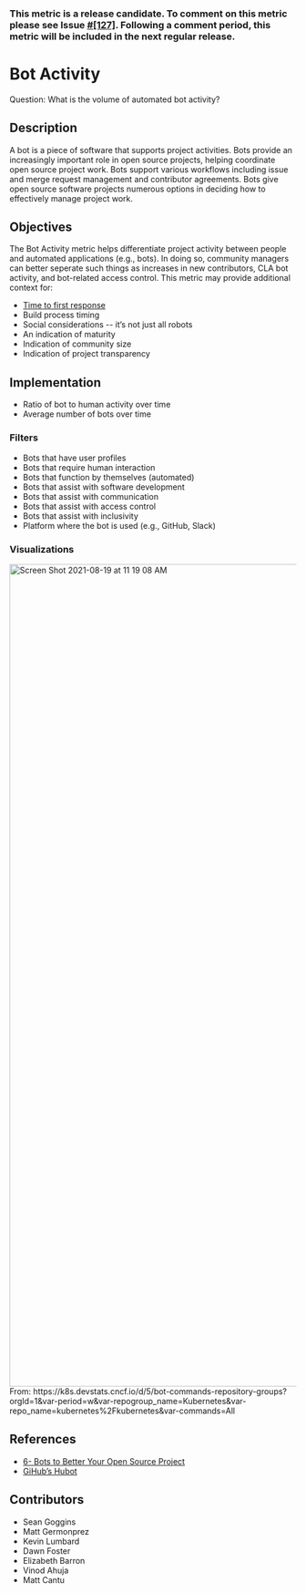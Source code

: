 ### This metric is a release candidate. To comment on this metric please see Issue [#[127]](https://github.com/chaoss/wg-common/issues/127). Following a comment period, this metric will be included in the next regular release.

# Bot Activity 

Question: What is the volume of automated bot activity?

## Description
A bot is a piece of software that supports project activities. Bots provide an increasingly important role in open source projects, helping coordinate open source project work. Bots support various workflows including issue and merge request management and contributor agreements. Bots give open source software projects numerous options in deciding how to effectively manage project work. 

## Objectives
The Bot Activity metric helps differentiate project activity between people and automated applications (e.g., bots). In doing so, community managers can better seperate such things as increases in new contributors, CLA bot activity, and bot-related access control. This metric may provide additional context for:
* [Time to first response](https://chaoss.community/metric-time-to-first-response/)
* Build process timing 
* Social considerations -- it’s not just all robots 
* An indication of maturity
* Indication of community size 
* Indication of project transparency

## Implementation
* Ratio of bot to human activity over time
* Average number of bots over time 

### Filters 
* Bots that have user profiles
* Bots that require human interaction 
* Bots that function by themselves (automated) 
* Bots that assist with software development 
* Bots that assist with communication
* Bots that assist with access control
* Bots that assist with inclusivity 
* Platform where the bot is used (e.g., GitHub, Slack)

### Visualizations 

<img width="1443" alt="Screen Shot 2021-08-19 at 11 19 08 AM" src="https://user-images.githubusercontent.com/656208/130105428-f9a0cc9e-dc7a-43e3-a654-25261cb4cae8.png">
From: https://k8s.devstats.cncf.io/d/5/bot-commands-repository-groups?orgId=1&var-period=w&var-repogroup_name=Kubernetes&var-repo_name=kubernetes%2Fkubernetes&var-commands=All


## References
- [6- Bots to Better Your Open Source Project](https://www.twilio.com/blog/6-bots-better-open-source-project)
- [GiHub’s Hubot](https://hubot.github.com/)

## Contributors
- Sean Goggins
- Matt Germonprez
- Kevin Lumbard
- Dawn Foster
- Elizabeth Barron
- Vinod Ahuja
- Matt Cantu

